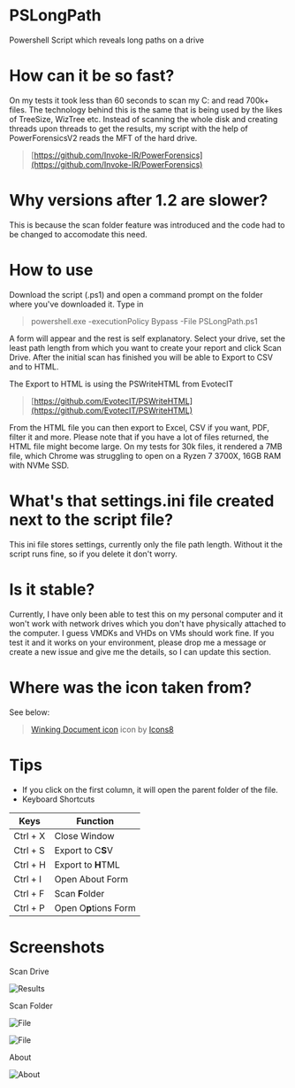 
# PSLongPath
Powershell Script which reveals long paths on a drive

# How can it be so fast?
On my tests it took less than 60 seconds to scan my C: and read 700k+ files. The technology behind this is the same that is being used by the likes of TreeSize, WizTree etc. Instead of scanning the whole disk and creating threads upon threads to get the results, my script with the help of PowerForensicsV2 reads the MFT of the hard drive. 
>[https://github.com/Invoke-IR/PowerForensics](https://github.com/Invoke-IR/PowerForensics)

# Why versions after 1.2 are slower?
This is because the scan folder feature was introduced and the code had to be changed to accomodate this need.

# How to use
Download the script (.ps1) and open a command prompt on the folder where you've downloaded it. 
Type in 

> powershell.exe -executionPolicy Bypass -File PSLongPath.ps1

A form will appear and the rest is self explanatory. 
Select your drive, set the least path length from which you want to create your report and click Scan Drive.
After the initial scan has finished you will be able to Export to CSV and to HTML.

The Export to HTML is using the PSWriteHTML from EvotecIT
> [https://github.com/EvotecIT/PSWriteHTML](https://github.com/EvotecIT/PSWriteHTML)

From the HTML file you can then export to Excel, CSV if you want, PDF, filter it and more. Please note that if you have a lot of files returned, the HTML file might become large. On my tests for 30k files, it rendered a 7MB file, which Chrome was struggling to open on a Ryzen 7 3700X, 16GB RAM with NVMe SSD.

# What's that settings.ini file created next to the script file?
This ini file stores settings, currently only the file path length. Without it the script runs fine, so if you delete it don't worry. 

# Is it stable?
Currently, I have only been able to test this on my personal computer and it won't work with network drives which you don't have physically attached to the computer. I guess VMDKs and VHDs on VMs should work fine. If you test it and it works on your environment, please drop me a message or create a new issue and give me the details, so I can update this section.

# Where was the icon taken from?
See below:
> <a target="_blank" href="https://icons8.com/icons/set/happy-document">Winking Document icon</a> icon by <a target="_blank" href="https://icons8.com">Icons8</a>

# Tips

 - If you click on the first column, it will open the parent folder of the file.
 - Keyboard Shortcuts

| Keys | Function |
|--|--|
| Ctrl + X | Close Window |
| Ctrl + S | Export to C**S**V |
| Ctrl + H| Export to **H**TML |
| Ctrl + I | Open About Form |
| Ctrl + F | Scan **F**older |
| Ctrl + P | Open O**p**tions Form |

# Screenshots
Scan Drive

![Results](https://i.imgur.com/2HHCeXF.png)

Scan Folder

![File](https://i.imgur.com/5uwYzvt.png)

![File](https://i.imgur.com/Gl1ydR3.png)

About

![About](https://i.imgur.com/97WvtNu.png)
